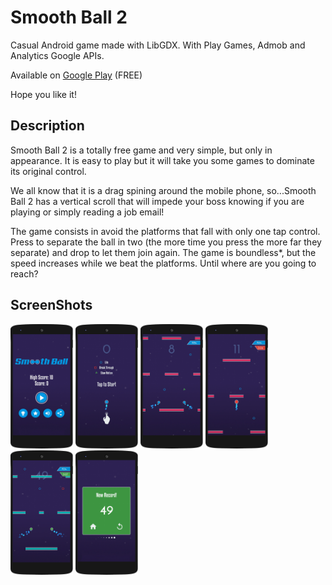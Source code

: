 # Smooth Ball 2

Casual Android game made with LibGDX. With Play Games, Admob and Analytics Google APIs.

Available on [Google Play](https://play.google.com/store/apps/details?id=com.riuvic.smoothball2.android) (FREE)

Hope you like it!

## Description

Smooth Ball 2 is a totally free game and very simple, but only in appearance. It is easy to play but it will take you some games to dominate its original control.

We all know that it is a drag spining around the mobile phone, so...Smooth Ball 2 has a vertical scroll that will impede your boss knowing if you are playing or simply reading a job email!

The game consists in avoid the platforms that fall with only one tap control. Press to separate the ball in two (the more time you press the more far they separate) and drop to let them join again. The game is boundless*, but the speed increases while we beat the platforms. Until where are you going to reach?

## ScreenShots

<IMG width="100" src="https://github.com/syagues/SmoothBall2/blob/master/readme/ch1.webp"/>
<IMG width="100" src="https://github.com/syagues/SmoothBall2/blob/master/readme/ch2.webp"/>
<IMG width="100" src="https://github.com/syagues/SmoothBall2/blob/master/readme/ch3.webp"/>
<IMG width="100" src="https://github.com/syagues/SmoothBall2/blob/master/readme/ch4.webp"/>
<IMG width="100" src="https://github.com/syagues/SmoothBall2/blob/master/readme/ch5.webp"/>
<IMG width="100" src="https://github.com/syagues/SmoothBall2/blob/master/readme/ch6.webp"/>


